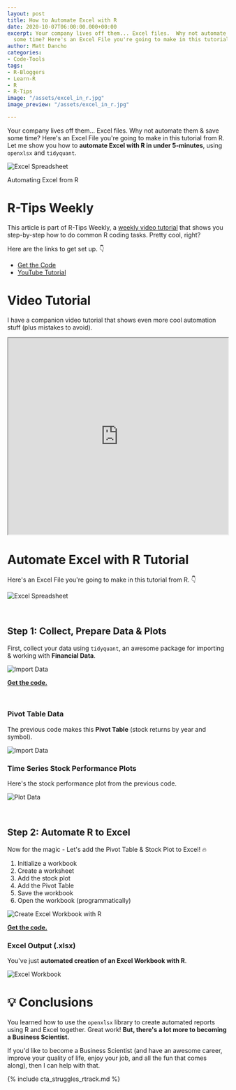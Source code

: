 ```yaml
---
layout: post
title: How to Automate Excel with R
date: 2020-10-07T06:00:00.000+00:00
excerpt: Your company lives off them... Excel files.  Why not automate them & save
  some time? Here's an Excel File you're going to make in this tutorial from R.
author: Matt Dancho
categories:
- Code-Tools
tags:
- R-Bloggers
- Learn-R
- R
- R-Tips
image: "/assets/excel_in_r.jpg"
image_preview: "/assets/excel_in_r.jpg"

---
```

Your company lives off them... Excel files.  Why not automate them & save some time? Here's an Excel File you're going to make in this tutorial from R. Let me show you how to **automate Excel with R in under 5-minutes**, using `openxlsx` and `tidyquant`.

![Excel Spreadsheet](/assets/2020-10-07-automate-excel/spreadsheet.jpg)

<p class="text-center date">Automating Excel from R</p>

# R-Tips Weekly

This article is part of R-Tips Weekly, a <a href="https://learn.business-science.io/r-tips-newsletter">weekly video tutorial</a> that shows you step-by-step how to do common R coding tasks. Pretty cool, right?

<p>Here are the links to get set up. 👇</p>

<ul> <li><a href="https://learn.business-science.io/r-tips-newsletter">Get the Code</a></li> <li><a href="https://youtu.be/EMSkZOF-ZG8">YouTube Tutorial</a></li> </ul>

# Video Tutorial

I have a companion video tutorial that shows even more cool automation stuff (plus mistakes to avoid).

<iframe width="100%" height="450" src="https://www.youtube.com/embed/EMSkZOF-ZG8" title="YouTube video player" frameborder="1" allow="accelerometer; autoplay; clipboard-write; encrypted-media; gyroscope; picture-in-picture" allowfullscreen></iframe>

# Automate Excel with R Tutorial

Here's an Excel File you're going to make in this tutorial from R. 👇

![Excel Spreadsheet](/assets/2020-10-07-automate-excel/spreadsheet.jpg)

<br>

## Step 1: Collect, Prepare Data & Plots

First, collect your data using `tidyquant`, an awesome package for importing & working with **Financial Data**.

![Import Data](/assets/2020-10-07-automate-excel/import-data.jpg)

<p class='text-center date'> <a href='https://learn.business-science.io/r-tips-newsletter' target ='_blank'><strong>Get the code.</strong></a> </p>

<br>

### Pivot Table Data

The previous code makes this **Pivot Table** (stock returns by year and symbol).

![Import Data](/assets/2020-10-07-automate-excel/pivot-table.jpg)

### Time Series Stock Performance Plots

Here's the stock performance plot from the previous code.

![Plot Data](/assets/2020-10-07-automate-excel/plot.jpg)

<br>

## Step 2: Automate R to Excel

Now for the magic - Let's add the Pivot Table & Stock Plot to Excel! 🔥

1. Initialize a workbook
2. Create a worksheet
3. Add the stock plot
4. Add the Pivot Table
5. Save the workbook
6. Open the workbook (programmatically)

![Create Excel Workbook with R](/assets/2020-10-07-automate-excel/create-workbook.jpg)

<p class='text-center date'> <a href='https://learn.business-science.io/r-tips-newsletter' target ='_blank'><strong>Get the code.</strong></a> </p>

### Excel Output (.xlsx)

You've just **automated creation of an Excel Workbook with R**.

![Excel Workbook](/assets/2020-10-07-automate-excel/workbook-display.jpg)

# 💡 Conclusions

You learned how to use the `openxlsx` library to create automated reports using R and Excel together. Great work! **But, there's a lot more to becoming a Business Scientist.**

If you'd like to become a Business Scientist (and have an awesome career, improve your quality of life, enjoy your job, and all the fun that comes along), then I can help with that.

{% include cta_struggles_rtrack.md %}
